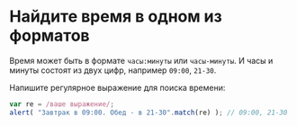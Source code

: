 # Найдите время в одном из форматов

Время может быть в формате `часы:минуты` или `часы-минуты`. И часы и минуты состоят из двух цифр, например `09:00`, `21-30`.

Напишите регулярное выражение для поиска времени:

```js
var re = /ваше выражение/;
alert( "Завтрак в 09:00. Обед - в 21-30".match(re) ); // 09:00, 21-30
```

